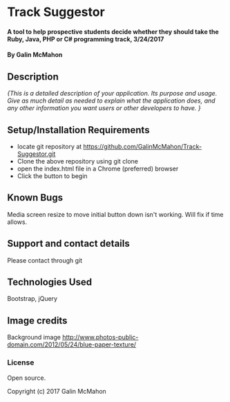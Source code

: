 # Track Suggestor

#### A tool to help prospective students decide whether they should take the Ruby, Java, PHP or C# programming track, 3/24/2017

#### By Galin McMahon

## Description

_{This is a detailed description of your application. Its purpose and usage.  Give as much detail as needed to explain what the application does, and any other information you want users or other developers to have. }_

## Setup/Installation Requirements

* locate git repository at https://github.com/GalinMcMahon/Track-Suggestor.git
* Clone the above repository using git clone <above url>
* open the index.html file in a Chrome (preferred) browser
* Click the button to begin


## Known Bugs

Media screen resize to move initial button down isn't working.  Will fix if time allows.

## Support and contact details

Please contact through git

## Technologies Used

Bootstrap, jQuery

## Image credits

Background image http://www.photos-public-domain.com/2012/05/24/blue-paper-texture/

### License

Open source.

Copyright (c) 2017 Galin McMahon
